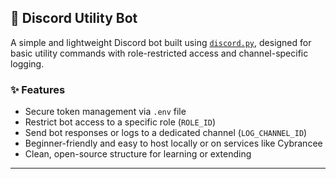 ## 🤖 Discord Utility Bot

A simple and lightweight Discord bot built using [`discord.py`](https://discordpy.readthedocs.io/), designed for basic utility commands with role-restricted access and channel-specific logging.

### ✨ Features
- Secure token management via `.env` file
- Restrict bot access to a specific role (`ROLE_ID`)
- Send bot responses or logs to a dedicated channel (`LOG_CHANNEL_ID`)
- Beginner-friendly and easy to host locally or on services like Cybrancee
- Clean, open-source structure for learning or extending

---

